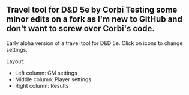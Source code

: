 Travel tool for D&D 5e by Corbi
Testing some minor edits on a fork as I'm new to GitHub and don't want to screw over Corbi's code.
----------------------

Early alpha version of a travel tool for D&D 5e.
Click on icons to change settings.

Layout:
- Left column: GM settings
- Middle column: Player settings
- Right column: Results
